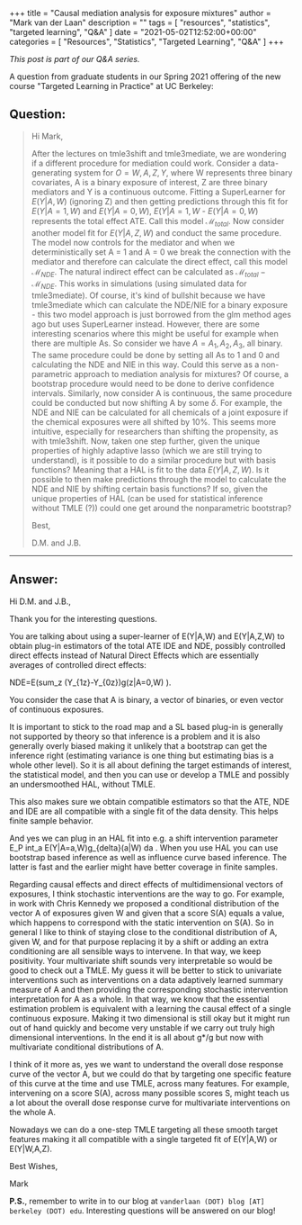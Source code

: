 +++
title = "Causal mediation analysis for exposure mixtures"
author = "Mark van der Laan"
description = ""
tags = [
    "resources",
    "statistics",
    "targeted learning",
    "Q&A"
]
date = "2021-05-02T12:52:00+00:00"
categories = [
    "Resources",
    "Statistics",
    "Targeted Learning",
    "Q&A"
]
+++

_This post is part of our Q&A series._

A question from graduate students in our Spring 2021 offering of the new course
"Targeted Learning in Practice" at UC Berkeley:

## Question:

> Hi Mark,
>
> After the lectures on tmle3shift and tmle3mediate, we are wondering if
> a different procedure for mediation could work. Consider a data-generating
> system for $O = W, A, Z, Y$, where W represents three binary covariates, A is
> a binary exposure of interest, Z are three binary mediators and Y is
> a continuous outcome. Fitting a SuperLearner for $E(Y|A,W)$ (ignoring Z) and
> then getting predictions through this fit for $E(Y|A = 1, W)$ and $E(Y|A = 0,
> W)$, $E(Y|A = 1, W$ - $E(Y|A = 0, W)$ represents the total effect ATE. Call
> this model $\mathcal{M}_{total}$. Now consider another model fit for $E(Y | A,
> Z, W)$ and conduct the same procedure. The model now controls for the mediator
> and when we deterministically set A = 1 and A = 0 we break the connection with
> the mediator and therefore can calculate the direct effect, call this model
> $\mathcal{M}_{NDE}$. The natural indirect effect can be calculated as
> $\mathcal{M}_{total} - \mathcal{M}_{NDE}$. This works in simulations (using
> simulated data for tmle3mediate). Of course, it's kind of bullshit because we
> have tmle3mediate which can calculate the NDE/NIE for a binary exposure - this
> two model approach is just borrowed from the glm method ages ago but uses
> SuperLearner instead. However, there are some interesting scenarios where this
> might be useful for example when there are multiple As. So consider we have $A
> = A_1, A_2, A_3$, all binary. The same procedure could be done by setting all
> As to 1 and 0 and calculating the NDE and NIE in this way. Could this serve as
> a non-parametric approach to mediation analysis for mixtures? Of course,
> a bootstrap procedure would need to be done to derive confidence intervals.
> Similarly, now consider A is continuous, the same procedure could be conducted
> but now shifting A by some $\delta$. For example, the NDE and NIE can be
> calculated for all chemicals of a joint exposure if the chemical exposures
> were all shifted by 10\%. This seems more intuitive, especially for
> researchers than shifting the propensity, as with tmle3shift. Now, taken one
> step further, given the unique properties of highly adaptive lasso (which we
> are still trying to understand), is it possible to do a similar procedure but
> with basis functions? Meaning that a HAL is fit to the data $E(Y|A,Z,W)$. Is
> it possible to then make predictions through the model to calculate the NDE
> and NIE by shifting certain basis functions? If so, given the unique
> properties of HAL (can be used for statistical inference without TMLE (?))
> could one get around the nonparametric bootstrap?
>
> Best,
>
> D.M. and J.B.

---

## Answer:

Hi D.M. and J.B.,

Thank you for the interesting questions.

You are talking about using a super-learner of E(Y|A,W) and E(Y|A,Z,W)
to obtain plug-in estimators of the total ATE IDE and NDE, possibly
controlled direct effects instead of Natural Direct Effects which are
essentially averages of controlled direct effects:

NDE=E(sum_z (Y_{1z}-Y_{0z})g(z|A=0,W) ).

You consider the case that A is binary, a vector of binaries, or even
vector of continuous exposures.

It is important to stick to the road map and a SL based plug-in is
generally not supported by theory so that inference is a problem and it
is also generally overly biased making it unlikely that a bootstrap can
get the inference right (estimating variance is one thing but estimating
bias is a whole other level). So it is all about defining the target
estimands of interest, the statistical model, and then you can use or
develop a TMLE and possibly an undersmoothed HAL, without TMLE.

This also makes sure we obtain compatible estimators so that the ATE,
NDE and IDE are all compatible with a single fit of the data density.
This helps finite sample behavior.

And yes we can plug in an HAL fit into e.g. a shift intervention
parameter E_P int_a E(Y|A=a,W)g_{delta}(a|W) da . When you use HAL you
can use bootstrap based inference as well as influence curve based
inference. The latter is fast and the earlier might have better coverage
in finite samples.

Regarding causal effects and direct effects of multidimensional vectors
of exposures, I think stochastic interventions are the way to go. For
example, in work with Chris Kennedy we proposed a conditional
distribution of the vector A of exposures given W and given that a score
S(A) equals a value, which happens to correspond with the static
intervention on S(A). So in general I like to think of staying close to
the conditional distribution of A, given W, and for that purpose
replacing it by a shift or adding an extra conditioning are all sensible
ways to intervene. In that way, we keep positivity. Your multivariate
shift sounds very interpretable so would be good to check out a TMLE. My
guess it will be better to stick to univariate interventions such as
interventions on a data adaptively learned summary measure of A and then
providing the corresponding stochastic intervention interpretation for A
as a whole. In that way, we know that the essential estimation problem
is equivalent with a learning the causal effect of a single continuous
exposure. Making it two dimensional is still okay but it might run out
of hand quickly and become very unstable if we carry out truly high
dimensional interventions. In the end it is all about g*/g but now with
multivariate conditional distributions of A.

I think of it more as, yes we want to understand the overall dose
response curve of the vector A, but we could do that by targeting one
specific feature of this curve at the time and use TMLE, across many
features. For example, intervening on a score S(A), across many possible
scores S, might teach us a lot about the overall dose response curve for
multivariate interventions on the whole A.

Nowadays we can do a one-step TMLE targeting all these smooth target
features making it all compatible with a single targeted fit of E(Y|A,W)
or E(Y|W,A,Z).

Best Wishes,

Mark

__P.S.__, remember to write in to our blog at `vanderlaan (DOT) blog [AT]
berkeley (DOT) edu`. Interesting questions will be answered on our blog!
